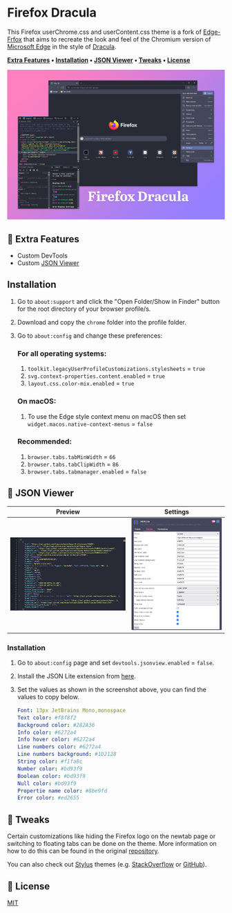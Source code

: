 # Firefox Dracula

This Firefox userChrome.css and userContent.css theme is a fork of [Edge-Frfox](https://github.com/bmFtZQ/edge-frfox) that aims to recreate the look and feel of the Chromium version of [Microsoft Edge](https://www.microsoft.com/edge) in the style of [Dracula](https://draculatheme.com/).

**[Extra Features](#-extra-features) • [Installation](#installation) • [JSON Viewer](#-json-viewer) • [Tweaks](#-tweaks) • [License](#-license)**

![thumbnail](screenshots/thumbnail.png)

## 💫 Extra Features

- Custom DevTools
- Custom [JSON Viewer](#-json-viewer)

## Installation

1. Go to `about:support` and click the "Open Folder/Show in Finder" button for the root directory of your browser profile/s.
2. Download and copy the `chrome` folder into the profile folder.
3. Go to `about:config` and change these preferences:

   ### For all operating systems:
   1. `toolkit.legacyUserProfileCustomizations.stylesheets` = `true`
   2. `svg.context-properties.content.enabled` = `true`
   3. `layout.css.color-mix.enabled` = `true`

   ### On macOS:
   1. To use the Edge style context menu on macOS then set `widget.macos.native-context-menus` = `false`

   ### Recommended:
   1. `browser.tabs.tabMinWidth` = `66`
   2. `browser.tabs.tabClipWidth` = `86`
   3. `browser.tabs.tabmanager.enabled` = `false`

## 📜 JSON Viewer

| Preview                       | Settings                                        |
|-------------------------------|-------------------------------------------------|
| ![json](screenshots/json.png) | ![json-settings](screenshots/json-settings.png) |

### Installation

1. Go to `about:config` page and set `devtools.jsonview.enabled` = `false`.
2. Install the JSON Lite extension from [here](https://addons.mozilla.org/en-US/firefox/addon/json-lite/).
3. Set the values as shown in the screenshot above, you can find the values to copy below.

   ```yaml
   Font: 13px JetBrains Mono,monospace
   Text color: #f8f8f2
   Background color: #282A36
   Info color: #6272a4
   Info hover color: #6272a4
   Line numbers color: #6272a4
   Line numbers background: #1D2128
   String color: #f1fa8c
   Number color: #bd93f9
   Boolean color: #bd93f9
   Null color: #bd93f9
   Propertie name color: #8be9fd
   Error color: #ed2655
   ```

## 🎨 Tweaks

Certain customizations like hiding the Firefox logo on the newtab page or switching to floating tabs can be done on the theme. More information on how to do this can be found in the original [repository](https://github.com/bmFtZQ/edge-frfox#tweaks).

You can also check out [Stylus](https://addons.mozilla.org/en-US/firefox/addon/styl-us/) themes (e.g. [StackOverflow](https://draculatheme.com/stackoverflow) or [GitHub](https://draculatheme.com/github)).

## 📝 License

[MIT](./LICENSE)
